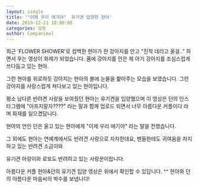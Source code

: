 ```yaml
---
layout: single
title: '"이제 우리 애기야"  유기견 입양한 현아'
date: 2019-12-21 10:00:00
categories: 감동
author: Companimal
---
```


최근 'FLOWER SHOWER'로 컴백한 현아가 한 강아지를 안고 "진작 데리고 올걸.." 하면서 우는 영상이 화제가 되었습니다. 품에 강아지를 안은 체 아기 강아지를 조심스럽게 쓰다듬고 있는 현아.

그런 현아를 위로하듯 강아지는 현아의 볼에 눈물을 핥아주는 모습을 보였습니다. 그런 강아지를 사랑스럽게 쳐다보고 있는 현아입니다.

평소 남다른 반려견 사랑을 보여줬던 현아는 유기견을 입양했으며 이 영상은 던의 인스타그램에 "아프지말자????" 라는 말과 함께 업로드 되면서 너무 아름다운 커플이다 라며 화재를 일으켰답니다.

현아의 연인 던은 울고 있는 현아에게 "이제 우리 애기야" 라는 말을 전했습니다.

그 외에도 현아는 연예계에서도 반려견 사랑으로 자자한데요, 팬들한테도 귀여움을 차지하고 있는 반려견 소금이와

유기견 아랑이와 로또도 반려하고 있는 사랑꾼이랍니다.

[](https://www.instagram.com/p/B6F4bPDFHps/?utm_source=ig_web_copy_link)

아름다운 커플 현아&amp;던의 유기견 입양 영상은 위에서 확인할 수 있답니다. ^^ 현아와 던의 아름다운 마음씨의 박수를 보냅니다!
